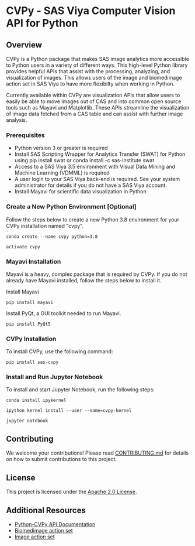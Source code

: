 # CVPy - SAS Viya Computer Vision API for Python

## Overview

CVPy is a Python package that makes SAS image analytics more accessible to Python users in a variety of different ways. This high-level Python library provides helpful APIs that assist with the processing, analyzing, and visualization of images. This allows users of the image and biomedimage action set in SAS Viya to have more flexibilty when working in Python.

Currently available within CVPy are visualization APIs that allow users to easily be able to move images out of CAS and into common open source tools such as Mayavi and Matplotlib. These APIs streamline the visualization of image data fetched from a CAS table and can assist with further image analysis.

### Prerequisites

- Python version 3 or greater is required
- Install SAS Scripting Wrapper for Analytics Transfer (SWAT) for Python using pip install swat or conda install -c sas-institute swat
- Access to a SAS Viya 3.5 environment with Visual Data Mining and Machine Learning (VDMML) is required
- A user login to your SAS Viya back-end is required. See your system administrator for details if you do not have a SAS Viya account.
- Install Mayavi for scientific data visualization in Python

### Create a New Python Environment [Optional]

Follow the steps below to create a new Python 3.8 environment for your CVPy installation named "cvpy".

`conda create --name cvpy python=3.8`

`activate cvpy`

### Mayavi Installation

Mayavi is a heavy, complex package that is required by CVPy. If you do not already have Mayavi installed, follow the steps below to install it.

Install Mayavi

`pip install mayavi`

Install PyQt, a GUI toolkit needed to run Mayavi.

`pip install PyQt5`

### CVPy Installation

To install CVPy, use the following command:

`pip install sas-cvpy`

### Install and Run Jupyter Notebook

To install and start Jupyter Notebook, run the following steps:

`conda install ipykernel`

`ipython kernel install --user --name=cvpy-kernel`

`jupyter notebook`

## Contributing

We welcome your contributions! Please read [CONTRIBUTING.md](CONTRIBUTING.md) for details on how to submit contributions to this project.

## License

This project is licensed under the [Apache 2.0 License](LICENSE).

## Additional Resources

* [Python-CVPy API Documentation](https://sassoftware.github.io/python-cvpy/)
* [Biomedimage action set](https://go.documentation.sas.com/?cdcId=pgmsascdc&cdcVersion=default&docsetId=casactml&docsetTarget=casactml_biomedimage_toc.htm)
* [Image action set](https://go.documentation.sas.com/?cdcId=pgmsascdc&cdcVersion=default&docsetId=casactml&docsetTarget=casactml_image_toc.htm)
